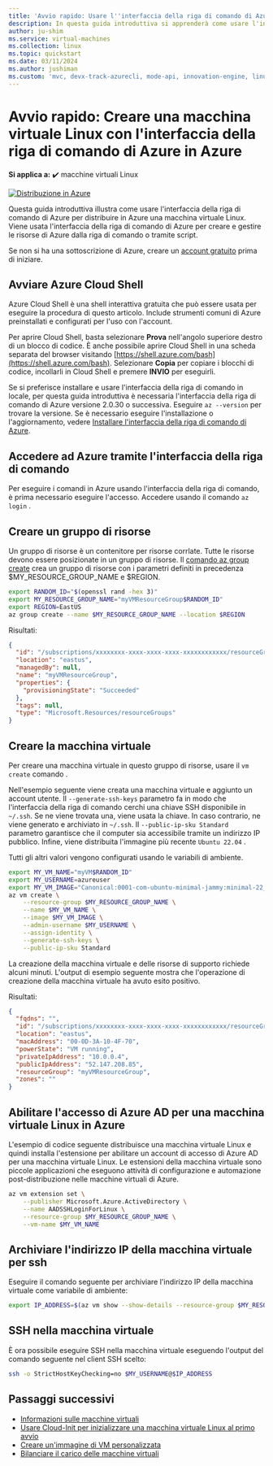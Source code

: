 ```yaml
---
title: 'Avvio rapido: Usare l''interfaccia della riga di comando di Azure per creare una macchina virtuale Linux'
description: In questa guida introduttiva si apprenderà come usare l'interfaccia della riga di comando di Azure per creare una macchina virtuale Linux
author: ju-shim
ms.service: virtual-machines
ms.collection: linux
ms.topic: quickstart
ms.date: 03/11/2024
ms.author: jushiman
ms.custom: 'mvc, devx-track-azurecli, mode-api, innovation-engine, linux-related-content'
---
```


# Avvio rapido: Creare una macchina virtuale Linux con l'interfaccia della riga di comando di Azure in Azure

**Si applica a:** :heavy_check_mark: macchine virtuali Linux

[![Distribuzione in Azure](https://aka.ms/deploytoazurebutton)](https://go.microsoft.com/fwlink/?linkid=2262692)

Questa guida introduttiva illustra come usare l'interfaccia della riga di comando di Azure per distribuire in Azure una macchina virtuale Linux. Viene usata l'interfaccia della riga di comando di Azure per creare e gestire le risorse di Azure dalla riga di comando o tramite script.

Se non si ha una sottoscrizione di Azure, creare un [account gratuito](https://azure.microsoft.com/free/?WT.mc_id=A261C142F) prima di iniziare.

## Avviare Azure Cloud Shell

Azure Cloud Shell è una shell interattiva gratuita che può essere usata per eseguire la procedura di questo articolo. Include strumenti comuni di Azure preinstallati e configurati per l'uso con l'account. 

Per aprire Cloud Shell, basta selezionare **Prova** nell'angolo superiore destro di un blocco di codice. È anche possibile aprire Cloud Shell in una scheda separata del browser visitando [https://shell.azure.com/bash](https://shell.azure.com/bash). Selezionare **Copia** per copiare i blocchi di codice, incollarli in Cloud Shell e premere **INVIO** per eseguirli.

Se si preferisce installare e usare l'interfaccia della riga di comando in locale, per questa guida introduttiva è necessaria l'interfaccia della riga di comando di Azure versione 2.0.30 o successiva. Eseguire `az --version` per trovare la versione. Se è necessario eseguire l'installazione o l'aggiornamento, vedere [Installare l'interfaccia della riga di comando di Azure]( /cli/azure/install-azure-cli).

## Accedere ad Azure tramite l'interfaccia della riga di comando

Per eseguire i comandi in Azure usando l'interfaccia della riga di comando, è prima necessario eseguire l'accesso. Accedere usando il comando `az login` .

## Creare un gruppo di risorse

Un gruppo di risorse è un contenitore per risorse corrlate. Tutte le risorse devono essere posizionate in un gruppo di risorse. Il [comando az group create](/cli/azure/group) crea un gruppo di risorse con i parametri definiti in precedenza $MY_RESOURCE_GROUP_NAME e $REGION.

```bash
export RANDOM_ID="$(openssl rand -hex 3)"
export MY_RESOURCE_GROUP_NAME="myVMResourceGroup$RANDOM_ID"
export REGION=EastUS
az group create --name $MY_RESOURCE_GROUP_NAME --location $REGION
```

Risultati:

<!-- expected_similarity=0.3 -->
```json
{
  "id": "/subscriptions/xxxxxxxx-xxxx-xxxx-xxxx-xxxxxxxxxxxx/resourceGroups/myVMResourceGroup",
  "location": "eastus",
  "managedBy": null,
  "name": "myVMResourceGroup",
  "properties": {
    "provisioningState": "Succeeded"
  },
  "tags": null,
  "type": "Microsoft.Resources/resourceGroups"
}
```

## Creare la macchina virtuale

Per creare una macchina virtuale in questo gruppo di risorse, usare il `vm create` comando . 

Nell'esempio seguente viene creata una macchina virtuale e aggiunto un account utente. Il `--generate-ssh-keys` parametro fa in modo che l'interfaccia della riga di comando cerchi una chiave SSH disponibile in `~/.ssh`. Se ne viene trovata una, viene usata la chiave. In caso contrario, ne viene generato e archiviato in `~/.ssh`. Il `--public-ip-sku Standard` parametro garantisce che il computer sia accessibile tramite un indirizzo IP pubblico. Infine, viene distribuita l'immagine più recente `Ubuntu 22.04` .

Tutti gli altri valori vengono configurati usando le variabili di ambiente.

```bash
export MY_VM_NAME="myVM$RANDOM_ID"
export MY_USERNAME=azureuser
export MY_VM_IMAGE="Canonical:0001-com-ubuntu-minimal-jammy:minimal-22_04-lts-gen2:latest"
az vm create \
    --resource-group $MY_RESOURCE_GROUP_NAME \
    --name $MY_VM_NAME \
    --image $MY_VM_IMAGE \
    --admin-username $MY_USERNAME \
    --assign-identity \
    --generate-ssh-keys \
    --public-ip-sku Standard
```

La creazione della macchina virtuale e delle risorse di supporto richiede alcuni minuti. L'output di esempio seguente mostra che l'operazione di creazione della macchina virtuale ha avuto esito positivo.

Risultati:
<!-- expected_similarity=0.3 -->
```json
{
  "fqdns": "",
  "id": "/subscriptions/xxxxxxxx-xxxx-xxxx-xxxx-xxxxxxxxxxxx/resourceGroups/myVMResourceGroup/providers/Microsoft.Compute/virtualMachines/myVM",
  "location": "eastus",
  "macAddress": "00-0D-3A-10-4F-70",
  "powerState": "VM running",
  "privateIpAddress": "10.0.0.4",
  "publicIpAddress": "52.147.208.85",
  "resourceGroup": "myVMResourceGroup",
  "zones": ""
}
```

## Abilitare l'accesso di Azure AD per una macchina virtuale Linux in Azure

L'esempio di codice seguente distribuisce una macchina virtuale Linux e quindi installa l'estensione per abilitare un account di accesso di Azure AD per una macchina virtuale Linux. Le estensioni della macchina virtuale sono piccole applicazioni che eseguono attività di configurazione e automazione post-distribuzione nelle macchine virtuali di Azure.

```bash
az vm extension set \
    --publisher Microsoft.Azure.ActiveDirectory \
    --name AADSSHLoginForLinux \
    --resource-group $MY_RESOURCE_GROUP_NAME \
    --vm-name $MY_VM_NAME
```

## Archiviare l'indirizzo IP della macchina virtuale per ssh

Eseguire il comando seguente per archiviare l'indirizzo IP della macchina virtuale come variabile di ambiente:

```bash
export IP_ADDRESS=$(az vm show --show-details --resource-group $MY_RESOURCE_GROUP_NAME --name $MY_VM_NAME --query publicIps --output tsv)
```

## SSH nella macchina virtuale

<!--## Export the SSH configuration for use with SSH clients that support OpenSSH & SSH into the VM.
Log in to Azure Linux VMs with Azure AD supports exporting the OpenSSH certificate and configuration. That means you can use any SSH clients that support OpenSSH-based certificates to sign in through Azure AD. The following example exports the configuration for all IP addresses assigned to the VM:-->

<!--
```bash
yes | az ssh config --file ~/.ssh/config --name $MY_VM_NAME --resource-group $MY_RESOURCE_GROUP_NAME
```
-->

È ora possibile eseguire SSH nella macchina virtuale eseguendo l'output del comando seguente nel client SSH scelto:

```bash
ssh -o StrictHostKeyChecking=no $MY_USERNAME@$IP_ADDRESS
```

## Passaggi successivi

* [Informazioni sulle macchine virtuali](../index.yml)
* [Usare Cloud-Init per inizializzare una macchina virtuale Linux al primo avvio](tutorial-automate-vm-deployment.md)
* [Creare un'immagine di VM personalizzata](tutorial-custom-images.md)
* [Bilanciare il carico delle macchine virtuali](../../load-balancer/quickstart-load-balancer-standard-public-cli.md)